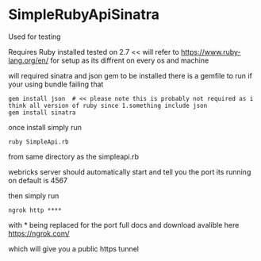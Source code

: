 # SimpleRubyApiSinatra
Used for testing 


Requires Ruby installed tested on 2.7  << will refer to https://www.ruby-lang.org/en/ for setup as its diffrent on every os and machine

will required sinatra and json gem to be installed there is a gemfile to run if your using bundle failing that

```
gem install json  # << please note this is probably not required as i think all version of ruby since 1.something include json
gem install sinatra
```


once install simply run 
```
ruby SimpleApi.rb 
```
from same directory as the simpleapi.rb 


webricks server should automatically start and tell you the port its running on default is 4567


then simply run 
```
ngrok http **** 
```
with * being replaced for the port full docs and download avalible here https://ngrok.com/

which will give you a public https tunnel
